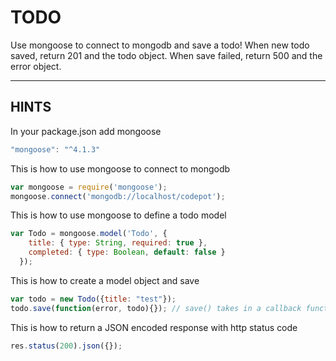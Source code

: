 # TODO

Use mongoose to connect to mongodb and save a todo!
When new todo saved, return 201 and the todo object.
When save failed, return 500 and the error object.

-----------------------------

## HINTS

In your package.json add mongoose
```js
"mongoose": "^4.1.3"
```

This is how to use mongoose to connect to mongodb
```js
var mongoose = require('mongoose');
mongoose.connect('mongodb://localhost/codepot');
```

This is how to use mongoose to define a todo model
```js
var Todo = mongoose.model('Todo', {
    title: { type: String, required: true },
    completed: { type: Boolean, default: false }
  });
```

This is how to create a model object and save
```js
var todo = new Todo({title: "test"});
todo.save(function(error, todo){}); // save() takes in a callback function to be executed after object saved/failed to save.
```

This is how to return a JSON encoded response with http status code
```js
res.status(200).json({});
```